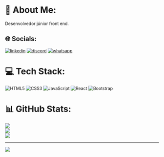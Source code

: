 # 💫 About Me:
Desenvolvedor júnior front end.


## 🌐 Socials:
[![linkedin](https://img.shields.io/badge/LinkedIn-0077B5?style=for-the-badge&logo=linkedin&logoColor=white)](https://www.linkedin.com/in/wellington-luiz-31933a25a/) 
[![discord](https://img.shields.io/badge/Discord-7289DA?style=for-the-badge&logo=discord&logoColor=white)](https://discord.gg/26kXM5cKaS) 
[![whatsapp](https://img.shields.io/badge/WhatsApp-25D366?style=for-the-badge&logo=whatsapp&logoColor=white)](https://api.whatsapp.com/send?phone=5587991737247&text=Ol%C3%A1,%20tudo%20bem?%0A) 
# 💻 Tech Stack:
![HTML5](https://img.shields.io/badge/html5-%23E34F26.svg?style=for-the-badge&logo=html5&logoColor=white) ![CSS3](https://img.shields.io/badge/css3-%231572B6.svg?style=for-the-badge&logo=css3&logoColor=white) ![JavaScript](https://img.shields.io/badge/javascript-%23323330.svg?style=for-the-badge&logo=javascript&logoColor=%23F7DF1E) ![React](https://img.shields.io/badge/react-%2320232a.svg?style=for-the-badge&logo=react&logoColor=%2361DAFB) ![Bootstrap](https://img.shields.io/badge/bootstrap-%23563D7C.svg?style=for-the-badge&logo=bootstrap&logoColor=white)
# 📊 GitHub Stats:
![](https://github-readme-stats.vercel.app/api?username=Tomluiz07&theme=midnight-purple&hide_border=false&include_all_commits=true&count_private=true)<br/>
![](https://github-readme-streak-stats.herokuapp.com/?user=Tomluiz07&theme=midnight-purple&hide_border=false)<br/>
![](https://github-readme-stats.vercel.app/api/top-langs/?username=Tomluiz07&theme=midnight-purple&hide_border=false&include_all_commits=true&count_private=true&layout=compact)

---
[![](https://visitcount.itsvg.in/api?id=Tomluiz07&icon=0&color=1)](https://visitcount.itsvg.in)

<!-- Proudly created with GPRM ( https://gprm.itsvg.in ) -->
